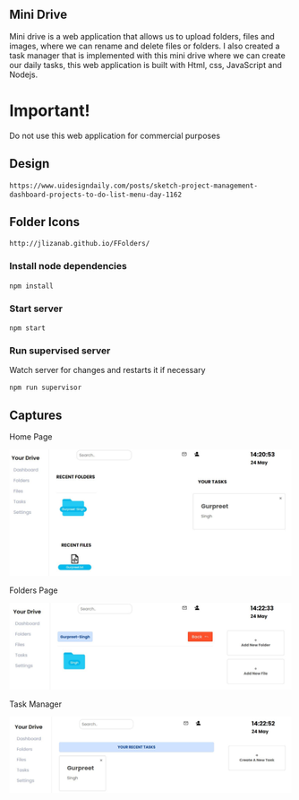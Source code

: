 ## Mini Drive

Mini drive is a web application that allows us to upload folders, files and images, where we can rename and delete files or folders. I also created a task manager that is implemented with this mini drive where we can create our daily tasks, this web application is built with Html, css, JavaScript and Nodejs.

# Important!

Do not use this web application for commercial purposes

## Design

```
https://www.uidesigndaily.com/posts/sketch-project-management-dashboard-projects-to-do-list-menu-day-1162
```

## Folder Icons
```
http://jlizanab.github.io/FFolders/ 
```

### Install node dependencies

```
npm install
```

### Start server

```
npm start
```

### Run supervised server

Watch server for changes and restarts it if necessary

```
npm run supervisor
```

## Captures

Home Page

![Photos](public/Images/Preview0.JPG)

Folders Page

![Photos](public/Images/Preview1.JPG)

Task Manager

![Photos](public/Images/Preview2.JPG)
